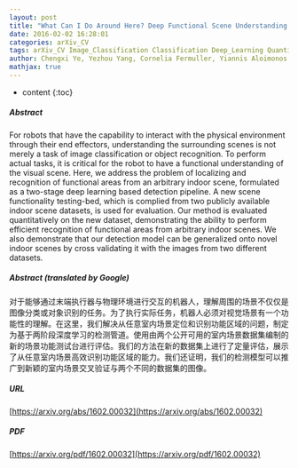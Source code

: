 ```yaml
---
layout: post
title: "What Can I Do Around Here? Deep Functional Scene Understanding for Cognitive Robots"
date: 2016-02-02 16:28:01
categories: arXiv_CV
tags: arXiv_CV Image_Classification Classification Deep_Learning Quantitative Detection Recognition
author: Chengxi Ye, Yezhou Yang, Cornelia Fermuller, Yiannis Aloimonos
mathjax: true
---
```


* content
{:toc}

##### Abstract
For robots that have the capability to interact with the physical environment through their end effectors, understanding the surrounding scenes is not merely a task of image classification or object recognition. To perform actual tasks, it is critical for the robot to have a functional understanding of the visual scene. Here, we address the problem of localizing and recognition of functional areas from an arbitrary indoor scene, formulated as a two-stage deep learning based detection pipeline. A new scene functionality testing-bed, which is complied from two publicly available indoor scene datasets, is used for evaluation. Our method is evaluated quantitatively on the new dataset, demonstrating the ability to perform efficient recognition of functional areas from arbitrary indoor scenes. We also demonstrate that our detection model can be generalized onto novel indoor scenes by cross validating it with the images from two different datasets.

##### Abstract (translated by Google)
对于能够通过末端执行器与物理环境进行交互的机器人，理解周围的场景不仅仅是图像分类或对象识别的任务。为了执行实际任务，机器人必须对视觉场景有一个功能性的理解。在这里，我们解决从任意室内场景定位和识别功能区域的问题，制定为基于两阶段深度学习的检测管道。使用由两个公开可用的室内场景数据集编制的新的场景功能测试台进行评估。我们的方法在新的数据集上进行了定量评估，展示了从任意室内场景高效识别功能区域的能力。我们还证明，我们的检测模型可以推广到新颖的室内场景交叉验证与两个不同的数据集的图像。

##### URL
[https://arxiv.org/abs/1602.00032](https://arxiv.org/abs/1602.00032)

##### PDF
[https://arxiv.org/pdf/1602.00032](https://arxiv.org/pdf/1602.00032)

